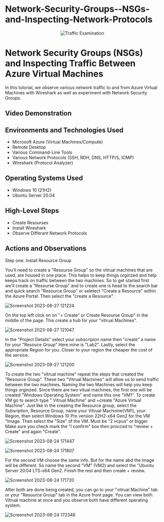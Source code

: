 # Network-Security-Groups--NSGs-and-Inspecting-Network-Protocols
<p align="center">
<img src="https://i.imgur.com/Ua7udoS.png" alt="Traffic Examination"/>
</p>

<h1>Network Security Groups (NSGs) and Inspecting Traffic Between Azure Virtual Machines</h1>
In this tutorial, we observe various network traffic to and from Azure Virtual Machines with Wireshark as well as experiment with Network Security Groups. <br />


<h2>Video Demonstration</h2>



<h2>Environments and Technologies Used</h2>

- Microsoft Azure (Virtual Machines/Compute)
- Remote Desktop
- Various Command-Line Tools
- Various Network Protocols (SSH, RDH, DNS, HTTP/S, ICMP)
- Wireshark (Protocol Analyzer)

<h2>Operating Systems Used </h2>

- Windows 10 (21H2)
- Ubuntu Server 20.04

<h2>High-Level Steps</h2>

- Create Resourses
- Install Wireshark
- Observe Differant Network Protocols


<h2>Actions and Observations</h2>
Step one: Install Resource Group
<p>
You'll need to create a "Resourse Group" so the vitrual machines that are used, are housed in one place. This helps to keep things orginzed and help keeps track on traffic between the two machines. 
So to get started first we'll create a "Resourse Group" and to create one is head to the search bar and quick search "Resource Group" or seletect "Create a Resource" within the Azure Portal. Then select the "create a Resource".
  
  
 ![Screenshot 2023-08-27 121224](https://github.com/Leibwatcher/Network-Security-Groups--NSGs-and-Inspecting-Network-Protocols/assets/137578446/0e455b1d-680e-45e2-93b7-1918ff4a9c7f)

On the top left click on on "+ Create" or Create Resourse Group" in the middle of the page. This create a hub for your "vitrual Machines".

![Screenshot 2023-08-27 121047](https://github.com/Leibwatcher/Network-Security-Groups--NSGs-and-Inspecting-Network-Protocols/assets/137578446/a948cee7-d235-4d38-a230-7a32e704b50b)

In the "Project Details" select your subscripion name then "create" a name for your "Resouce Group" Here mine is "Lab2". Lastly, select the appropriate Region for you. Closer to your region the cheaper the cost of the service.


![Screenshot 2023-08-27 121200](https://github.com/Leibwatcher/Network-Security-Groups--NSGs-and-Inspecting-Network-Protocols/assets/137578446/2c6fc021-48a4-4951-9262-4c2c4be92c39)

To create the two "vitrual machine" repeat the steps that created the "Resource Group". These two "Vitrual Machines" will allow us to send traffic between the two machines. Naming the two Machines  will help you keep things orginzed. Since there are two vitual machines, the first one will be created "Windows Operating System" and name this one "VM1". To create VM go to search type " Vitrual Machine" and +create "Azure Virtual Machine". Just like in the creating the Resource group, select the Subsription, Resource Group, name your Vitrual Machnine(VM1), your Region, then select Windows 10 Pro version 22H2-x64 Gen2 for the VM "Image. Then select the "Size" of the VM. Must be "2 vcpus" or bigger. Make sure you check mark the "I confirm" box then procced to "review + Create" and again "Create".

![Screenshot 2023-08-24 171447](https://github.com/Leibwatcher/Network-Security-Groups--NSGs-and-Inspecting-Network-Protocols/assets/137578446/67d80e13-8c1f-4b23-9257-4e69377e5c95)


![Screenshot 2023-08-24 171807](https://github.com/Leibwatcher/Network-Security-Groups--NSGs-and-Inspecting-Network-Protocols/assets/137578446/54d47afa-6037-4b82-a3b2-23baa8a32ecc)


For the second VM choose the same info. But for the name abd the image will be different. So name the second "VM" (VM2) and select the "Ubuntu Server 20.04 LTS-x64 Gen2. Finish the rest and then create + review.   

![Screenshot 2023-08-24 171720](https://github.com/Leibwatcher/Network-Security-Groups--NSGs-and-Inspecting-Network-Protocols/assets/137578446/5f40ccd9-584a-4576-b21c-a95bbbc81d89)

After both are done being created, you can go to your "vitrual Machine" tab or your "Resource Group" tab in the Azure front page. You can view both Vitrual machine at once and you observe both have different operating system. 

![Screenshot 2023-08-24 172348](https://github.com/Leibwatcher/Network-Security-Groups--NSGs-and-Inspecting-Network-Protocols/assets/137578446/d485a0c4-386e-49c2-bb02-765f4aa1405c)

